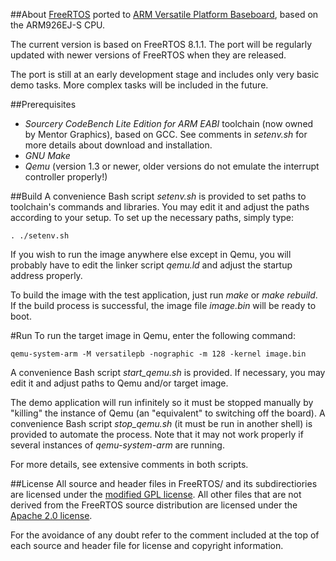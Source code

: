 ##About
[FreeRTOS](http://www.freertos.org/) ported to [ARM Versatile Platform Baseboard](http://infocenter.arm.com/help/topic/com.arm.doc.dui0225d/DUI0225D_versatile_application_baseboard_arm926ej_s_ug.pdf),
based on the ARM926EJ-S CPU.

The current version is based on FreeRTOS 8.1.1. The port will be regularly
updated with newer versions of FreeRTOS when they are released.

The port is still at an early development stage and includes only very basic
demo tasks. More complex tasks will be included in the future.


##Prerequisites
* _Sourcery CodeBench Lite Edition for ARM EABI_ toolchain (now owned by Mentor Graphics),
based on GCC. See comments in _setenv.sh_ for more details about download and installation.
* _GNU Make_
* _Qemu_ (version 1.3 or newer, older versions do not emulate the interrupt controller properly!)

##Build
A convenience Bash script _setenv.sh_ is provided to set paths to toolchain's commands
and libraries. You may edit it and adjust the paths according to your setup. To set up
the necessary paths, simply type:

`. ./setenv.sh`

If you wish to run the image anywhere else except in Qemu, you will probably have to
edit the linker script _qemu.ld_ and adjust the startup address properly.

To build the image with the test application, just run _make_ or _make rebuild_.
If the build process is successful, the image file _image.bin_ will be ready to boot.

#Run
To run the target image in Qemu, enter the following command:

`qemu-system-arm -M versatilepb -nographic -m 128 -kernel image.bin`

A convenience Bash script _start\_qemu.sh_ is provided. If necessary, you may
edit it and adjust paths to Qemu and/or target image.

The demo application will run infinitely so it must be stopped manually by
"killing" the instance of Qemu (an "equivalent" to switching off the board).
A convenience Bash script _stop\_qemu.sh_ (it must be run in another shell)
is provided to automate the process. Note that it may not work properly if
several instances of _qemu-system-arm_ are running.

For more details, see extensive comments in both scripts.

##License
All source and header files in FreeRTOS/ and its subdirectiories are licensed under
the [modified GPL license](http://www.freertos.org/license.txt).
All other files that are not derived from the FreeRTOS source distribution are licensed
under the [Apache 2.0 license](http://www.apache.org/licenses/LICENSE-2.0).

For the avoidance of any doubt refer to the comment included at the top of each source and
header file for license and copyright information.
